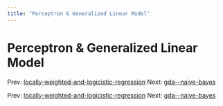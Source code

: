 ```yaml
---
title: "Perceptron & Generalized Linear Model"
---
```


# Perceptron & Generalized Linear Model

Prev: [locally-weighted-and-logicistic-regression](locally-weighted-and-logicistic-regression.md)
Next: [gda--naive-bayes](gda--naive-bayes.md)

Prev: [locally-weighted-and-logicistic-regression](locally-weighted-and-logicistic-regression.md)
Next: [gda--naive-bayes](gda--naive-bayes.md)
